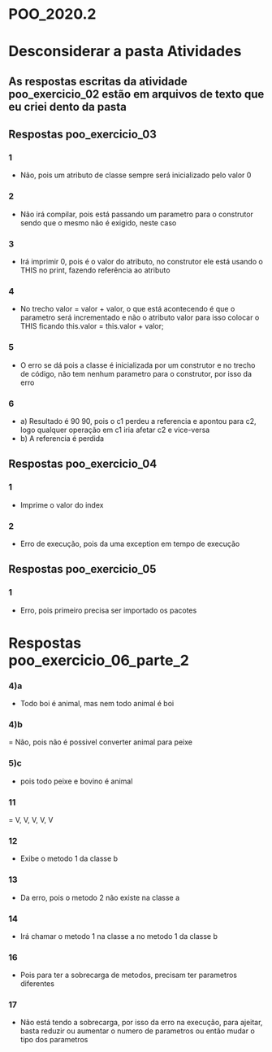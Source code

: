 # POO_2020.2

# Desconsiderar a pasta Atividades

## As respostas escritas da atividade poo_exercicio_02 estão em arquivos de texto que eu criei dento da pasta

## Respostas poo_exercicio_03
### 1
- Não, pois um atributo de classe sempre será inicializado pelo valor 0
### 2
- Não irá compilar, pois está passando um parametro para o construtor sendo que o mesmo não é exigido, neste caso
### 3
- Irá imprimir 0, pois é o valor do atributo, no construtor ele está usando o THIS no print, fazendo referência ao atributo
### 4
- No trecho valor = valor + valor, o que está acontecendo é que o parametro será incrementado e não o atributo valor
para isso colocar o THIS ficando this.valor = this.valor + valor;
### 5
- O erro se dá pois a classe é inicializada por um construtor e no trecho de código, não tem nenhum parametro para o construtor, por isso
da erro
### 6
- a) Resultado é 90 90, pois o c1 perdeu a referencia e apontou para c2, logo qualquer operação em c1 iria afetar c2 e vice-versa
- b) A referencia é perdida

## Respostas poo_exercicio_04
### 1
- Imprime o valor do index
### 2
- Erro de execução, pois da uma exception em tempo de execução

## Respostas poo_exercicio_05
### 1
- Erro, pois primeiro precisa ser importado os pacotes

# Respostas poo_exercicio_06_parte_2
### 4)a
- Todo boi é animal, mas nem todo animal é boi
### 4)b
= Não, pois não é possivel converter animal para peixe

### 5)c
- pois todo peixe e bovino é animal

### 11
= V, V, V, V, V

### 12
- Exibe o metodo 1 da classe b

### 13
- Da erro, pois o metodo 2 não existe na classe a

### 14
- Irá chamar o metodo 1 na classe a no metodo 1 da classe b

### 16
- Pois para ter a sobrecarga de metodos, precisam ter parametros diferentes

### 17
- Não está tendo a sobrecarga, por isso da erro na execução, para ajeitar, basta reduzir ou aumentar o numero de parametros ou então mudar o tipo dos parametros
